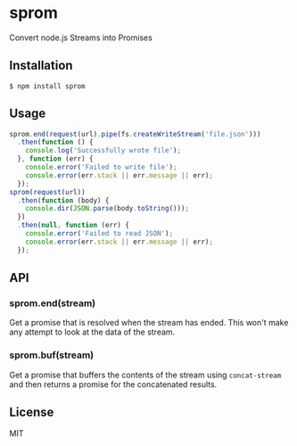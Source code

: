 # sprom

Convert node.js Streams into Promises

## Installation

    $ npm install sprom

## Usage


```javascript
sprom.end(request(url).pipe(fs.createWriteStream('file.json')))
  .then(function () {
    console.log('Successfully wrote file');
  }, function (err) {
    console.error('Failed to write file');
    console.error(err.stack || err.message || err);
  });
sprom(request(url))
  .then(function (body) {
    console.dir(JSON.parse(body.toString()));
  })
  .then(null, function (err) {
    console.error('Failed to read JSON');
    console.error(err.stack || err.message || err);
  });
```

## API

### sprom.end(stream)

Get a promise that is resolved when the stream has ended.  This won't make any attempt to look at the data of the stream.

### sprom.buf(stream)

Get a promise that buffers the contents of the stream using `concat-stream` and then returns a promise for the concatenated results.

## License

MIT